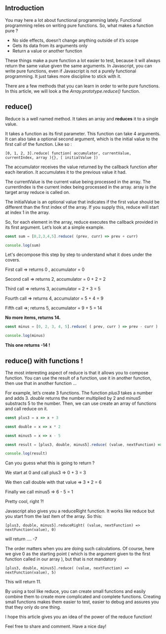 ## Introduction

You may here a lot about functional programming lately. Functional programming relies on writing pure functions. So, what makes a function pure ?

 - No side effects, doesn’t change anything outside of it’s scope
 - Gets its data from its arguments only
 - Return a value or another function

These things make a pure function a lot easier to test, because it will always return the same value given the same arguments. In Javascript, you can write pure functions, even if Javascript is not a purely functional programming. It just takes more discipline to stick with it.

There are a few methods that you can learn in order to write pure functions. In this article, we will look a the *Array.prototype.reduce()* function.

## reduce()

Reduce is a well named method. It takes an array and **reduces** it to a single value.

It takes a function as its first parameter. This function can take 4 arguments. It can also take a optional second argument, which is the initial value to the first call of the function. Like so :

`[0, 1, 2, 3].reduce( function( accumulator, currentValue, currentIndex, array ){}, [ initialValue ])`

The accumulator receives the value returned by the callback function after each iteration. It accumulates it to the previous value it had.

The currentValue is the current value being processed in the array.
The currentIndex is the current index being processed in the array.
array is the target array reduce is called on.

The initialValue is an optional value that indicates if the first value should be different than the first index of the array. If you supply this, reduce will start at index 1 in the array.

So, for each element in the array, reduce executes the callback provided in its first argument.
Let’s look at a simple example.
```javascript runnable
const sum = [0,2,3,4,5].reduce( (prev, curr) => prev + curr) 

console.log(sum)
```

Let's decompose this step by step to understand what it does under the covers.

First call => returns 0 , accumulator = 0

Second call => returns 2, accumulator = 0 + 2 = 2

Third call => returns 3, accumulator = 2 + 3 = 5

Fourth call => returns 4, accumulator = 5 + 4 = 9

Fifth call =>; returns 5, accumulator = 9 + 5 = 14

**No more items, returns 14.**

```javascript runnable
const minus = [0, 2, 3, 4, 5].reduce( ( prev, curr ) => prev - curr ) 

console.log(minus)
```

**This one returns -14 !**
## reduce() with functions !

The most interesting aspect of reduce is that it allows you to compose function. You can use the result of a function, use it in another function, then use that in another function …

For example, let’s create 3 functions. The function *plus3* takes a number and adds 3. *double* returns the number multiplied by 2 and *minus5* substracts 5 to the number. Then, we can use create an array of functions and call reduce on it.

```javascript runnable
const plus3 = x => x + 3

const double = x => x * 2

const minus5 = x => x - 5

const result = [plus3, double, minus5].reduce( (value, nextFunction) => nextFunction(value), 0 )

console.log(result)
```

Can you guess what this is going to return ?

We start at 0 and call plus3 =&gt; 0 + 3 = 3

We then call double with that value =&gt; 3 * 2 = 6

Finally we call minus5 =&gt; 6 - 5 = 1

Pretty cool, right ?!

Javascript also gives you a reduceRight function. It works like reduce but you start from the last item of the array. So this:
<pre><code>[plus3, double, minus5].reduceRight( (value, nextFunction) =&gt; nextFunction(value), 0)
</code></pre>
will return …. -7

The order matters when you are doing such calculations. Of course, here we give 0 as the starting point ( which is the argument given to the first function called in our array ), but that is not mandatory
<pre><code>[plus3, double, minus5].reduce( (value, nextFunction) =&gt; nextFunction(value), 5)
</code></pre>
This will return 11.

By using a tool like reduce, you can create small functions and easily combine them to create more complicated and complete functions. Creating small functions makes them easier to test, easier to debug and assures you that they only do one thing.

I hope this article gives you an idea of the power of the reduce function!

Feel free to share and comment.
Have a nice day!
